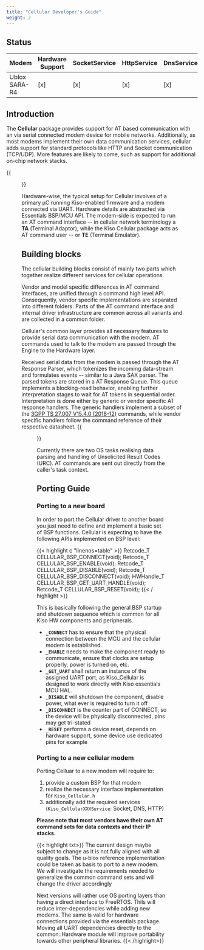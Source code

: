 ```yaml
---
title: "Cellular Developer's Guide"
weight: 2
---
```


## Status

| Modem         | Hardware Support   | SocketService | HttpService | DnsService   |
|---------------|--------------------|---------------|-------------|--------------|
| Ublox SARA-R4 | [x]                | [x]           | [x]         | [x]          |

## Introduction

The **Cellular** package provides support for AT based communication with an via serial connected modem device for
mobile networks. Additionally, as most modems implement their own data communication services, cellular adds support for
standard protocols like HTTP and Socket communication (TCP/UDP). More features are likely to come, such as support for
additional on-chip network stacks.

{{<figure src="../../images/Kiso_Cellular_Technical_Context.png" title="Figure 1: Cellular context">}}

Hardware-wise, the typical setup for Cellular involves of a primary µC running Kiso-enabled firmware and a modem
connected via UART. Hardware details are abstracted via Essentials BSP/MCU API. The modem-side is expected to run an AT
command interface -- in cellular network terminology a **TA** (Terminal Adaptor), while the Kiso Cellular package acts
as AT command user -- or **TE** (Terminal Emulator).

## Building blocks

The cellular building blocks consist of mainly two parts which together realize different services for cellular
operations.

Vendor and model specific differences in AT command interfaces, are unified through a command high level API.
Consequently, vendor specific implementations are separated into different folders. Parts of the AT command interface
and internal driver infrastructure are common across all variants and are collected in a common folder.

Cellular's common layer provides all necessary features to provide serial data communication with the modem. AT commands
used to talk to the modem are passed through the Engine to the Hardware layer.

Received serial data from the modem is passed through the AT Response Parser, which tokenizes the incoming data-stream
and formulates events -- similar to a Java SAX parser. The parsed tokens are stored in a AT Response Queue. This queue
implements a blocking-read behavior, enabling further interpretation stages to wait for AT tokens in sequential order.
Interpretation is done either by generic or vendor specific AT response handlers. The generic handlers implement a
subset of the [3GPP TS 27.007 V15.4.0 (2018-12)](https://portal.3gpp.org/desktopmodules/Specifications/SpecificationDetails.aspx?specificationId=1512) commands, while vendor specific handlers follow the command reference of their respective datasheet.
{{<figure src="../../images/Kiso_Cellular_BuildingBlockView.png" title="Figure 2: Cellular building blocks view">}}

Currently there are two OS tasks realising data parsing and handling of Unsolicited Result Codes (URC). AT commands are
sent out directly from the caller's task context.

## Porting Guide

### Porting to a new board

In order to port the Cellular driver to another board you just need to define and implement a basic set of BSP functions.
Cellular is expecting to have the following APIs implemented on BSP level:

{{< highlight c "linenos=table" >}}
Retcode_T CELLULAR_BSP_CONNECT(void);
Retcode_T CELLULAR_BSP_ENABLE(void);
Retcode_T CELLULAR_BSP_DISABLE(void);
Retcode_T CELLULAR_BSP_DISCONNECT(void);
HWHandle_T CELLULAR_BSP_GET_UART_HANDLE(void);
Retcode_T CELLULAR_BSP_RESET(void);
{{< / highlight >}}

This is basically following the general BSP startup and shutdown sequence which is common for all Kiso HW components and
peripherals.

* **`_CONNECT`** has to ensure that the physical connection between the MCU and the cellular modem is established.
* **`_ENABLE`** needs to make the component ready to communicate, ensure that clocks are setup properly, power is turned
  on, etc.
* **`_GET_UART`** shall return an instance of the assigned UART port, as Kiso_Cellular is designed to work directly with
  Kiso essentials MCU HAL.
* **`_DISABLE`** will shutdown the component, disable power, what ever is required to turn it off
* **`_DISCONNECT`** is the counter part of CONNECT, so the device will be physically disconnected, pins may get
  tri-stated
* **`_RESET`** performs a device reset, depends on hardware support, some device use dedicated pins for example


### Porting to a new cellular modem

Porting Celluar to a new modem will require to:

1. provide a custom BSP for that modem
2. realize the necessary interface implementation for `Kiso_Cellular.h`
3. additionally add the required services (`Kiso_CellularXXXService`: Socket, DNS, HTTP)

**Please note that most vendors have their own AT command sets for data contexts and their IP stacks.**

{{< highlight txt>}}
The current design maybe subject to change as it is not fully aligned with all quality goals. The u-blox reference
implementation could be taken as basis to port to a new modem. We will investigate the requirements needed to generalize
the common command sets and will change the driver accordingly

Next versions will rather use OS porting layers than having a direct interface to FreeRTOS. Thils will reduce
inter-dependencies while adding new modems. The same is valid for hardware connections provided via the essentials
package. Moving all UART dependencies directly to the common::Hardware module will improve portability towards other
peripheral libraries.
{{< /highlight>}}
